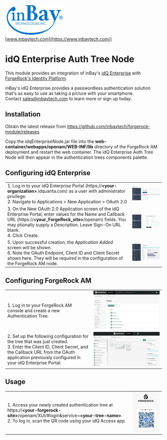 <!--
 * The contents of this file are subject to the terms of the Common Development and
 * Distribution License (the License). You may not use this file except in compliance with the
 * License.
 *
 * You can obtain a copy of the License at legal/CDDLv1.0.txt. See the License for the
 * specific language governing permission and limitations under the License.
 *
 * When distributing Covered Software, include this CDDL Header Notice in each file and include
 * the License file at legal/CDDLv1.0.txt. If applicable, add the following below the CDDL
 * Header, with the fields enclosed by brackets [] replaced by your own identifying
 * information: "Portions copyright [year] [name of copyright owner]".
 *
 * Copyright ${data.get('yyyy')} inBay Technologies Inc. & ForgeRock AS.
-->
![logo](images/inBayLogo.png)<br>
[www.inbaytech.com](https://www.inbaytech.com/)
# idQ Enterprise Auth Tree Node

This module provides an integration of inBay's [idQ Enterprise](https://www.inbaytech.com/product) with [ForgeRock's Identity Platform](https://www.forgerock.com/platform/).

inBay's idQ Enterprise provides a passwordless authentication solution that's as easy to use as taking a picture with your smartphone.<br/>
Contact [sales@inbaytech.com](mailto:sales@inbaytech.com) to learn more or sign up today.

## __Installation__
Obtain the latest release from https://github.com/inbaytech/forgerock-module/releases

Copy the idqEnterpriseNode.jar file into the __web-container/webapps/openam/WEB-INF/lib__ directory of the ForgeRock AM deployment and restart the web container.  The idQ Enterprise Auth Tree Node will then appear in the authentication trees components palette.

## __Configuring idQ Enterprise__

|   |   |
|---|---|
| 1. Log in to your idQ Enterprise Portal (https://**\<your-organization\>**.idquanta.com) as a user with administrator privilege.<br>2. Navigate to Applications > New Application > OAuth 2.0 | ![screenshot](images/Idq1.png "idQ Configuration 1") |
| 3. On the New OAuth 2.0 Application screen of the idQ Enterprise Portal, enter values for the Name and Callback URL (https://**\<your_ForgeRock_site\>**/openam) fields.  You may ptionally supply a Description.  Leave Sign-On URL blank.<br>4. Click Create. | ![screenshot](images/Idq2.png "idQ Configuration 2")
| 5. Upon successful creation, the *Application Added* screen will be shown.<br>6. Note the OAuth Endpoint, Client ID and Client Secret shown here.  They will be required in the configuration of the ForgeRock AM node. | ![screenshot](images/Idq3.png "idQ Configuration 3")

## __Configuring ForgeRock AM__

|   |   |
|---|---|
| 1. Log in to your ForgeRock AM console and create a new Authentication Tree. | ![screenshot](images/ForgeRock1.png "ForgeRock Configuration 1")
| 2. Set up the following configuration for the tree that was just created.<br>3. Enter the Client ID, Client Secret, and the Callback URL from the OAuth application previously configured in your idQ Enterprise Portal. | ![screenshot](images/ForgeRock2.png "ForgeRock Configuration 2")

## __Usage__

|   |   |
|---|---|
| 1. Access your newly created authentication tree at https://**\<your-forgerock-site\>**/openam/XUI/#login&service=**\<your-tree-name\>**.<br>2. To log in, scan the QR code using your idQ Access app. | ![screenshot](images/Access1.png "Access1")
